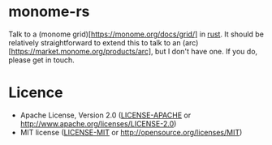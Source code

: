 # monome-rs

Talk to a (monome grid)[https://monome.org/docs/grid/] in
[rust](https://www.rust-lang.org/). It should be relatively straightforward to
extend this to talk to an (arc)[https://market.monome.org/products/arc], but I
don't have one. If you do, please get in touch.

# Licence

* Apache License, Version 2.0 ([LICENSE-APACHE](LICENSE-APACHE) or http://www.apache.org/licenses/LICENSE-2.0)
* MIT license ([LICENSE-MIT](LICENSE-MIT) or http://opensource.org/licenses/MIT)
